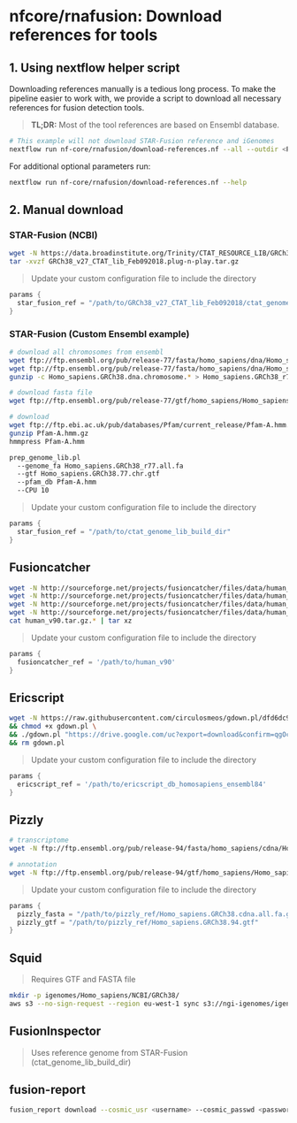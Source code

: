 # nfcore/rnafusion: Download references for tools

## 1. Using nextflow helper script

Downloading references manually is a tedious long process. To make the pipeline easier to work with, we provide a script to download all necessary references for fusion detection tools.

> **TL;DR:** Most of the tool references are based on Ensembl database.

```bash
# This example will not download STAR-Fusion reference and iGenomes
nextflow run nf-core/rnafusion/download-references.nf --all --outdir <PATH>
```

For additional optional parameters run:

```bash
nextflow run nf-core/rnafusion/download-references.nf --help
```

## 2.  Manual download

### STAR-Fusion (NCBI)

```bash
wget -N https://data.broadinstitute.org/Trinity/CTAT_RESOURCE_LIB/GRCh38_v27_CTAT_lib_Feb092018.plug-n-play.tar.gz -O GRCh38_v27_CTAT_lib_Feb092018.plug-n-play.tar.gz
tar -xvzf GRCh38_v27_CTAT_lib_Feb092018.plug-n-play.tar.gz
```

> Update your custom configuration file to include the directory

```groovy
params {
  star_fusion_ref = "/path/to/GRCh38_v27_CTAT_lib_Feb092018/ctat_genome_lib_build_dir"
}
```

### STAR-Fusion (Custom Ensembl example)

```bash
# download all chromosomes from ensembl
wget ftp://ftp.ensembl.org/pub/release-77/fasta/homo_sapiens/dna/Homo_sapiens.GRCh38.dna.chromosome.{1..22}.fa.gz
wget ftp://ftp.ensembl.org/pub/release-77/fasta/homo_sapiens/dna/Homo_sapiens.GRCh38.dna.chromosome.{MT,X,Y}.fa.gz
gunzip -c Homo_sapiens.GRCh38.dna.chromosome.* > Homo_sapiens.GRCh38_r77.all.fa

# download fasta file
wget ftp://ftp.ensembl.org/pub/release-77/gtf/homo_sapiens/Homo_sapiens.GRCh38.77.chr.gtf.gz

# download
wget ftp://ftp.ebi.ac.uk/pub/databases/Pfam/current_release/Pfam-A.hmm.gz
gunzip Pfam-A.hmm.gz
hmmpress Pfam-A.hmm

prep_genome_lib.pl
  --genome_fa Homo_sapiens.GRCh38_r77.all.fa
  --gtf Homo_sapiens.GRCh38.77.chr.gtf
  --pfam_db Pfam-A.hmm
  --CPU 10
```

> Update your custom configuration file to include the directory

```groovy
params {
  star_fusion_ref = "/path/to/ctat_genome_lib_build_dir"
}
```

## Fusioncatcher

```bash
wget -N http://sourceforge.net/projects/fusioncatcher/files/data/human_v90.tar.gz.aa
wget -N http://sourceforge.net/projects/fusioncatcher/files/data/human_v90.tar.gz.ab
wget -N http://sourceforge.net/projects/fusioncatcher/files/data/human_v90.tar.gz.ac
wget -N http://sourceforge.net/projects/fusioncatcher/files/data/human_v90.tar.gz.ad
cat human_v90.tar.gz.* | tar xz
```

> Update your custom configuration file to include the directory

```groovy
params {
  fusioncatcher_ref = '/path/to/human_v90'
}
```

## Ericscript

```bash
wget -N https://raw.githubusercontent.com/circulosmeos/gdown.pl/dfd6dc910a38a42d550397bb5c2335be2c4bcf54/gdown.pl \
&& chmod +x gdown.pl \
&& ./gdown.pl "https://drive.google.com/uc?export=download&confirm=qgOc&id=0B9s__vuJPvIiUGt1SnFMZFg4TlE" ericscript_db_homosapiens_ensembl84.tar.bz2 \
&& rm gdown.pl
```

> Update your custom configuration file to include the directory

```groovy
params {
  ericscript_ref = '/path/to/ericscript_db_homosapiens_ensembl84'
}
```

## Pizzly

```bash
# transcriptome
wget -N ftp://ftp.ensembl.org/pub/release-94/fasta/homo_sapiens/cdna/Homo_sapiens.GRCh38.cdna.all.fa.gz \

# annotation
wget -N ftp://ftp.ensembl.org/pub/release-94/gtf/homo_sapiens/Homo_sapiens.GRCh38.94.gtf.gz && gunzip Homo_sapiens.GRCh38.94.gtf.gz
```

> Update your custom configuration file to include the directory

```groovy
params {
  pizzly_fasta = "/path/to/pizzly_ref/Homo_sapiens.GRCh38.cdna.all.fa.gz"
  pizzly_gtf = "/path/to/pizzly_ref/Homo_sapiens.GRCh38.94.gtf"
}
```

## Squid

> Requires GTF and FASTA file

```bash
mkdir -p igenomes/Homo_sapiens/NCBI/GRCh38/
aws s3 --no-sign-request --region eu-west-1 sync s3://ngi-igenomes/igenomes/Homo_sapiens/NCBI/GRCh38/ .
```

## FusionInspector

> Uses reference genome from STAR-Fusion (ctat_genome_lib_build_dir)

## fusion-report

```bash
fusion_report download --cosmic_usr <username> --cosmic_passwd <password> /output/databases
```